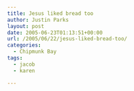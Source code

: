 ```yaml
---
title: Jesus liked bread too
author: Justin Parks
layout: post
date: 2005-06-23T01:13:51+00:00
url: /2005/06/22/jesus-liked-bread-too/
categories:
  - Chipmunk Bay
tags:
  - jacob
  - karen

---
```

